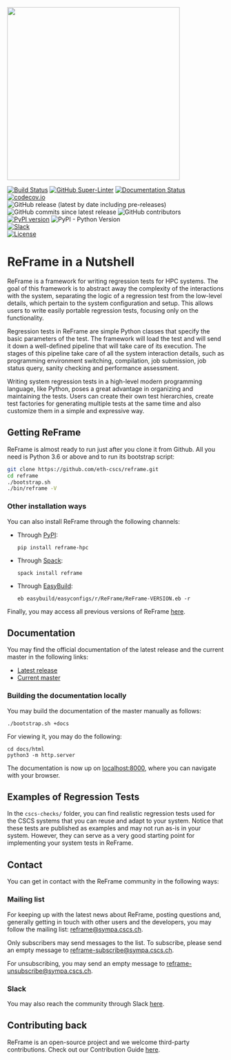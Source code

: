 <a href="http://github.com/eth-cscs/reframe">
  <img src="docs/_static/img/reframe_logo-full.png" width=400>
</a>

[![Build Status](https://github.com/eth-cscs/reframe/workflows/ReFrame%20CI/badge.svg)](https://github.com/eth-cscs/reframe/actions?query=workflow%3A%22ReFrame+CI%22)
[![GitHub Super-Linter](https://github.com/eth-cscs/reframe/workflows/Lint%20Code%20Base/badge.svg)](https://github.com/marketplace/actions/super-linter)
[![Documentation Status](https://readthedocs.org/projects/reframe-hpc/badge/?version=latest)](https://reframe-hpc.readthedocs.io/en/latest/?badge=latest)
[![codecov.io](https://codecov.io/gh/eth-cscs/reframe/branch/master/graph/badge.svg)](https://codecov.io/github/eth-cscs/reframe)<br/>
![GitHub release (latest by date including pre-releases)](https://img.shields.io/github/v/release/eth-cscs/reframe?include_prereleases)
![GitHub commits since latest release](https://img.shields.io/github/commits-since/eth-cscs/reframe/latest)
![GitHub contributors](https://img.shields.io/github/contributors-anon/eth-cscs/reframe)<br/>
[![PyPI version](https://badge.fury.io/py/ReFrame-HPC.svg)](https://badge.fury.io/py/ReFrame-HPC)
![PyPI - Python Version](https://img.shields.io/pypi/pyversions/reframe-hpc)<br/>
[![Slack](https://reframe-slack.herokuapp.com/badge.svg)](https://reframe-slack.herokuapp.com/)<br/>
[![License](https://img.shields.io/badge/License-BSD%203--Clause-blue.svg)](https://opensource.org/licenses/BSD-3-Clause)

# ReFrame in a Nutshell

ReFrame is a framework for writing regression tests for HPC systems.
The goal of this framework is to abstract away the complexity of the interactions with the system, separating the logic of a regression test from the low-level details, which pertain to the system configuration and setup.
This allows users to write easily portable regression tests, focusing only on the functionality.

Regression tests in ReFrame are simple Python classes that specify the basic parameters of the test.
The framework will load the test and will send it down a well-defined pipeline that will take care of its execution.
The stages of this pipeline take care of all the system interaction details, such as programming environment switching, compilation, job submission, job status query, sanity checking and performance assessment.

Writing system regression tests in a high-level modern programming language, like Python, poses a great advantage in organizing and maintaining the tests.
Users can create their own test hierarchies, create test factories for generating multiple tests at the same time and also customize them in a simple and expressive way.


## Getting ReFrame

ReFrame is almost ready to run just after you clone it from Github.
All you need is Python 3.6 or above and to run its bootstrap script:

```bash
git clone https://github.com/eth-cscs/reframe.git
cd reframe
./bootstrap.sh
./bin/reframe -V
```

### Other installation ways

You can also install ReFrame through the following channels:

- Through [PyPI](https://pypi.org/project/ReFrame-HPC/):

  ```
  pip install reframe-hpc
  ```

- Through [Spack](https://spack.io/):

  ```
  spack install reframe
  ```

- Through [EasyBuild](https://easybuild.readthedocs.io/):

  ```
  eb easybuild/easyconfigs/r/ReFrame/ReFrame-VERSION.eb -r
  ```

Finally, you may access all previous versions of ReFrame [here](https://github.com/eth-cscs/reframe/releases).


## Documentation

You may find the official documentation of the latest release and the current master in the following links:

- [Latest release](https://reframe-hpc.readthedocs.io/en/stable)
- [Current master](https://reframe-hpc.readthedocs.io/en/latest)


### Building the documentation locally

You may build the documentation of the master manually as follows:

```
./bootstrap.sh +docs
```

For viewing it, you may do the following:

```
cd docs/html
python3 -m http.server
```

The documentation is now up on [localhost:8000](http://localhost:8000), where you can navigate with your browser.


## Examples of Regression Tests

In the `cscs-checks/` folder, you can find realistic regression tests used for the CSCS systems that you can reuse and adapt to your system.
Notice that these tests are published as examples and may not run as-is in your system.
However, they can serve as a very good starting point for implementing your system tests in ReFrame.


## Contact

You can get in contact with the ReFrame community in the following ways:

### Mailing list

For keeping up with the latest news about ReFrame, posting questions and, generally getting in touch with other users and the developers, you may follow the mailing list: [reframe@sympa.cscs.ch](mailto:reframe@sympa.cscs.ch).

Only subscribers may send messages to the list.
To subscribe, please send an empty message to [reframe-subscribe@sympa.cscs.ch](mailto:reframe-subscribe@sympa.cscs.ch).

For unsubscribing, you may send an empty message to [reframe-unsubscribe@sympa.cscs.ch](mailto:reframe-unsubscribe@sympa.cscs.ch).

### Slack

You may also reach the community through Slack [here](https://reframe-slack.herokuapp.com).


## Contributing back

ReFrame is an open-source project and we welcome third-party contributions.
Check out our Contribution Guide [here](https://github.com/eth-cscs/reframe/wiki/contributing-to-reframe).
